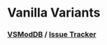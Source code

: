 # Vanilla Variants
### [VSModDB](https://mods.vintagestory.at/vanvar) / [Issue Tracker](https://github.com/Craluminum2413/Craluminum-Mods/issues)